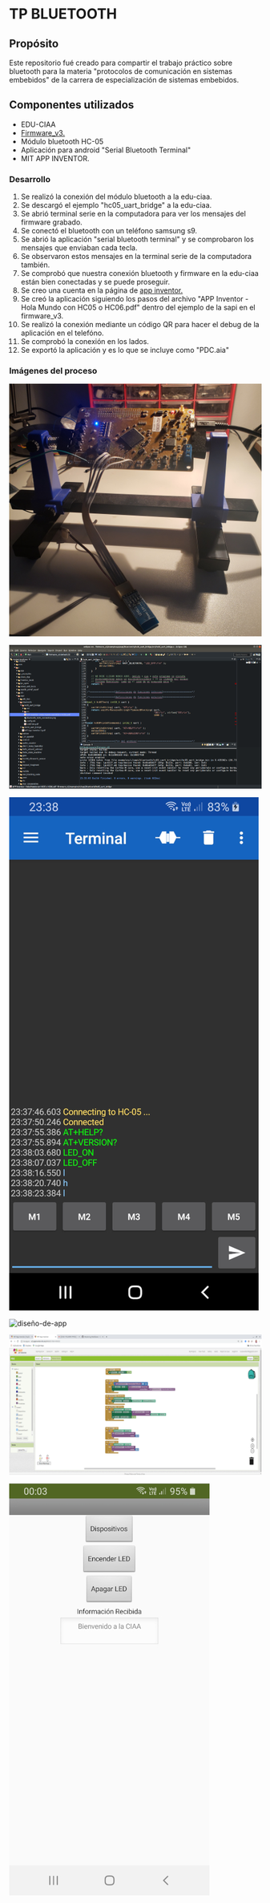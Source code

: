# TP BLUETOOTH

## Propósito
 
Este repositorio fué creado para compartir el trabajo práctico sobre bluetooth para la materia "protocolos de comunicación en sistemas embebidos" de la carrera de especialización de sistemas embebidos.

## Componentes utilizados

- EDU-CIAA
- [Firmware_v3.](https://github.com/epernia/firmware_v3)
- Módulo bluetooth HC-05
- Aplicación para android "Serial Bluetooth Terminal"
- MIT APP INVENTOR.

### Desarrollo

1. Se realizó la conexión del módulo bluetooth a la edu-ciaa.
2. Se descargó el ejemplo "hc05_uart_bridge" a la edu-ciaa.
3. Se abrió terminal serie en la computadora para ver los mensajes del firmware grabado.
4. Se conectó el bluetooth con un teléfono samsung s9.
5. Se abrió la aplicación "serial bluetooth terminal" y se comprobaron los mensajes que enviaban cada tecla.
6. Se observaron estos mensajes en la terminal serie de la computadora también.
7. Se comprobó que nuestra conexión bluetooth y firmware en la edu-ciaa están bien conectadas y se puede proseguir.
8. Se creo una cuenta en la página de [app inventor.](https://appinventor.mit.edu/)
9. Se creó la aplicación siguiendo los pasos del archivo "APP Inventor - Hola Mundo con HC05 o HC06.pdf" dentro del ejemplo de la sapi en el firmware_v3.
10. Se realizó la conexión mediante un código QR para hacer el debug de la aplicación en el telefóno.
11. Se comprobó la conexión en los lados.
12. Se exportó la aplicación y es lo que se incluye como "PDC.aia"

### Imágenes del proceso

![edu-ciaa](/images/edu-ciaa.jpg)

![hc05_uart_bridge](/images/hc05_uart_bridge.png)

![serial-bluetooth-terminal](/images/serial-bluetooth-terminal.jpg)

![diseño-de-app](/images/diseño-de-app.png)

![codificacion-app](/images/codificacion-app.png)

![cel-app](/images/cel-app.jpg)












